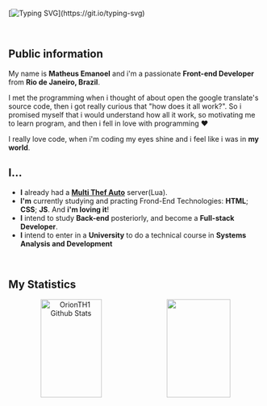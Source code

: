 <br>
<br>
<br>

[![Typing SVG](https://readme-typing-svg.herokuapp.com/?color=0290FF&size=35&center=true&vCenter=true&width=1000&lines=Hello+there+👋;)](https://git.io/typing-svg)

<br>


## Public information

My name is **Matheus Emanoel** and i'm a passionate **Front-end Developer** from **Rio de Janeiro, Brazil**.

I met the programming when i thought of about open the google translate's source code, then i got really curious that "how does it all work?". So i promised myself that i would understand how all it work, so motivating me to learn program, and then i fell in love with programming :heart:

I really love code, when i'm coding my eyes shine and i feel like i was in **my world**.


## I...
- **I** already had a <a href="https://multitheftauto.com"><b>Multi Thef Auto</b></a> server(Lua).
- **I'm** currently studying and practing Frond-End Technologies: **HTML**; **CSS**; **JS**. And **i'm loving it**! <br>
- **I** intend to study **Back-end** posteriorly, and become a **Full-stack Developer**.<br>
- **I** intend to enter in a **University** to do a technical course in **Systems Analysis and Development**

<br>

## My Statistics
<div align="center">  
  <img width="49%" height="195px" src="https://github-readme-stats.vercel.app/api?username=OrionTH1&show_icons=true&count_private=true&hide_border=true&title_color=1498FF&icon_color=F7D746&text_color=c9d1d9&bg_color=0d1117" alt="OrionTH1 Github Stats" /> 

  <img width="50%" height="195px" src="https://github-readme-streak-stats.herokuapp.com?user=OrionTH1&hide_border=true&fire=F6D645&ring=0A93FF&background=0D1117&dates=C1C1C1&stroke=FFFFFF&currStreakNum=FFFFFF&sideNums=F6D645&currStreakLabel=FFFFFF&sideLabels=FFFFFF" aly="OrionTH1 Github Current Streak"/> 
</div>

<br>

